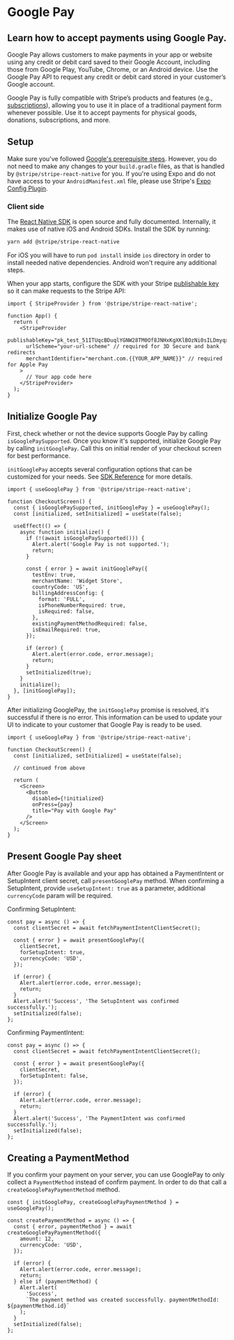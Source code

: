 # Google Pay

## Learn how to accept payments using Google Pay.

Google Pay allows customers to make payments in your app or website using any credit or debit card saved to their Google Account, including those from Google Play, YouTube, Chrome, or an Android device. Use the Google Pay API to request any credit or debit card stored in your customer’s Google account.

Google Pay is fully compatible with Stripe’s products and features (e.g., [subscriptions](https://stripe.com/docs/billing)), allowing you to use it in place of a traditional payment form whenever possible. Use it to accept payments for physical goods, donations, subscriptions, and more.

## Setup 

Make sure you've followed [Google's prerequisite steps](https://developers.google.com/pay/api/android/guides/setup#set-up-your-app-in-your-google-pay-account). However, you do not need to make any changes to your `build.gradle` files, as that is handled by `@stripe/stripe-react-native` for you. If you're using Expo and do not have access to your `AndroidManifest.xml` file, please use Stripe's [Expo Config Plugin](https://github.com/stripe/stripe-react-native#expo).

### Client side

The [React Native SDK](https://github.com/stripe/stripe-react-native) is open source and fully documented. Internally, it makes use of native iOS and Android SDKs.
Install the SDK by running:

```sh
yarn add @stripe/stripe-react-native
```

For iOS you will have to run `pod install` inside `ios` directory in order to install needed native dependencies. Android won't require any additional steps.

When your app starts, configure the SDK with your Stripe [publishable key](https://stripe.com/dashboard.stripe.com/account/apikeys) so it can make requests to the Stripe API:

```tsx
import { StripeProvider } from '@stripe/stripe-react-native';

function App() {
  return (
    <StripeProvider
      publishableKey="pk_test_51ITUqcBDuqlYGNW28TM0Of8JNHxKgXKlBOzNi0sILDmyqxsCd6ACZmb2cjstrcrfnhXJR47w9D8Tezqbdqm24HRQ00lqUzh0eg"
      urlScheme="your-url-scheme" // required for 3D Secure and bank redirects
      merchantIdentifier="merchant.com.{{YOUR_APP_NAME}}" // required for Apple Pay
    >
      // Your app code here
    </StripeProvider>
  );
}
```

## Initialize Google Pay

First, check whether or not the device supports Google Pay by calling `isGooglePaySupported`. Once you know it's supported, initialize Google Pay by calling `initGooglePay`. Call this on initial render of your checkout screen for best performance.

`initGooglePay` accepts several configuration options that can be customized for your needs.
See [SDK Reference](https://stripe.dev/stripe-react-native/api-reference/index.html) for more details.

```tsx
import { useGooglePay } from '@stripe/stripe-react-native';

function CheckoutScreen() {
  const { isGooglePaySupported, initGooglePay } = useGooglePay();
  const [initialized, setInitialized] = useState(false);

  useEffect(() => {
    async function initialize() {
      if (!(await isGooglePaySupported())) {
        Alert.alert('Google Pay is not supported.');
        return;
      }

      const { error } = await initGooglePay({
        testEnv: true,
        merchantName: 'Widget Store',
        countryCode: 'US',
        billingAddressConfig: {
          format: 'FULL',
          isPhoneNumberRequired: true,
          isRequired: false,
        },
        existingPaymentMethodRequired: false,
        isEmailRequired: true,
      });

      if (error) {
        Alert.alert(error.code, error.message);
        return;
      }
      setInitialized(true);
    }
    initialize();
  }, [initGooglePay]);
}
```

After initializing GooglePay, the `initGooglePay` promise is resolved, it's successful if there is no error. This information can be used to update your UI to indicate to your customer that Google Pay is ready to be used.

```tsx
import { useGooglePay } from '@stripe/stripe-react-native';

function CheckoutScreen() {
  const [initialized, setInitialized] = useState(false);

  // continued from above

  return (
    <Screen>
      <Button
        disabled={!initialized}
        onPress={pay}
        title="Pay with Google Pay"
      />
    </Screen>
  );
}
```

## Present Google Pay sheet

After Google Pay is available and your app has obtained a PaymentIntent or SetupIntent client secret, call `presentGooglePay` method. When confirming a SetupIntent, provide `useSetupIntent: true` as a parameter, additional `currencyCode` param will be required.

Confirming SetupIntent:

```tsx
const pay = async () => {
  const clientSecret = await fetchPaymentIntentClientSecret();

  const { error } = await presentGooglePay({
    clientSecret,
    forSetupIntent: true,
    currencyCode: 'USD',
  });

  if (error) {
    Alert.alert(error.code, error.message);
    return;
  }
  Alert.alert('Success', 'The SetupIntent was confirmed successfully.');
  setInitialized(false);
};
```

Confirming PaymentIntent:

```tsx
const pay = async () => {
  const clientSecret = await fetchPaymentIntentClientSecret();

  const { error } = await presentGooglePay({
    clientSecret,
    forSetupIntent: false,
  });

  if (error) {
    Alert.alert(error.code, error.message);
    return;
  }
  Alert.alert('Success', 'The PaymentIntent was confirmed successfully.');
  setInitialized(false);
};
```

## Creating a PaymentMethod

If you confirm your payment on your server, you can use GooglePay to only collect a `PaymentMethod` instead of confirm payment.
In order to do that call a `createGooglePayPaymentMethod` method.

```tsx
const { initGooglePay, createGooglePayPaymentMethod } = useGooglePay();

const createPaymentMethod = async () => {
  const { error, paymentMethod } = await createGooglePayPaymentMethod({
    amount: 12,
    currencyCode: 'USD',
  });

  if (error) {
    Alert.alert(error.code, error.message);
    return;
  } else if (paymentMethod) {
    Alert.alert(
      'Success',
      `The payment method was created successfully. paymentMethodId: ${paymentMethod.id}`
    );
  }
  setInitialized(false);
};
```

